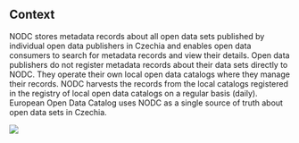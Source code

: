 ## Context

NODC stores metadata records about all open data sets published by individual open data publishers in Czechia and enables open data consumers to search for metadata records and view their details.
Open data publishers do not register metadata records about their data sets directly to NODC.
They operate their own local open data catalogs where they manage their records.
NODC harvests the records from the local catalogs registered in the registry of local open data catalogs on a regular basis (daily).
European Open Data Catalog uses NODC as a single source of truth about open data sets in Czechia.


![](embed:nationalCatalogSystemContextDiagram)